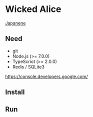 # Wicked Alice

[Japanene](README_JA.md)

## Need

* git
* Node.js (>= 7.0.0)
* TypeScriot (>= 2.0.0)
* Redis / SQLite3

https://console.developers.google.com/

## Install


## Run
